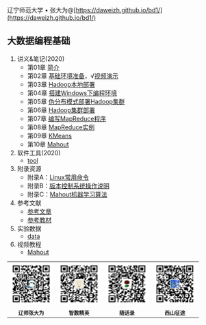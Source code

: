 辽宁师范大学 &bull; 张大为@[https://daweizh.github.io/bd1/](https://daweizh.github.io/bd1/)

## 大数据编程基础

1. 讲义&笔记(2020)
    - 第01章 [简介](2020/handout/01/intro.html)
    - 第02章 [基础环境准备](2020/handout/02/base-env.html)，√[视频演示](2020/handout/02/videos.html)
    - 第03章 [Hadoop本地部署](2020/handout/03/local.html)
    - 第04章 [搭建Windows下编程环境](2020/handout/04/win-ide.html)
    - 第05章 [伪分布模式部署Hadoop集群](2020/handout/05/pseudo.html)
    - 第06章 [Hadoop集群部署](2020/handout/06/clust.html)
    - 第07章 [编写MapReduce程序](2020/handout/07/mapreduce.html)
    - 第08章 [MapReduce实例](2020/handout/08/example.html)
    - 第09章 [KMeans](2020/handout/09/kmeans.html)
    - 第10章 [Mahout](2020/handout/10/mahout.html)
2. 软件工具(2020)
    - [tool](2020/tool/tool.html) 
3. 附录资源
    - 附录A：[Linux常用命令](appendix/a/command.html)
    - 附录B：[版本控制系统操作说明](appendix/b/vcs.html)
    - 附录C：[Mahout机器学习算法](appendix/c/mahout.html)
4. 参考文献
    - [参考文章](reference/paper/index.html)
    - [参考教材](reference/book/index.html)
5. 实验数据
    - [data](data/index.html) 
5. 视频教程
    - [Mahout](tutorial/mahout.html)

<table style="border:0px;font-size:12px;">
  <tr>
    <td style="border:0px;"> <img src="assets/me/img/zdw.jpg" width="100"> </td>
    <td style="border:0px;"> <img src="assets/me/img/idea.jpg" width="100"> </td>
    <td style="border:0px;"> <img src="assets/me/img/shl.jpg" width="100"> </td>
    <td style="border:0px;"> <img src="assets/me/img/xszt.jpg" width="100"> </td>
  </tr>
  <tr>
    <th style="border:0px;">辽师张大为</th><th style="border:0px;">智数精英</th>
    <th style="border:0px;">随话录</th><th style="border:0px;">西山征途</th>
  </tr>
</table>
